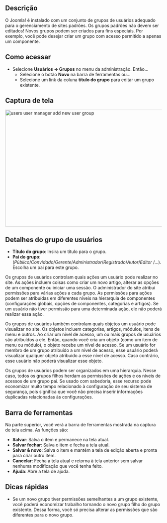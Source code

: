 <!-- Filename: Help4.x:Users:_New_or_Edit_Group / Display title: Usuários: Novo/editar grupo -->

## Descrição

O Joomla! é instalado com um conjunto de grupos de usuários adequado
para o gerenciamento de sites padrões. Os grupos padrões não devem ser
editados! Novos grupos podem ser criados para fins especiais. Por
exemplo, você pode desejar criar um grupo com acesso permitido a apenas
um componente.

## Como acessar

- Selecione **Usuários → Grupos** no menu da administração. Então...
  - Selecione o botão **Novo** na barra de ferramentas ou...
  - Selecione um link da coluna **título do grupo** para editar um grupo
    existente.

## Captura de tela

<img
src="https://docs.joomla.org/images/3/33/Help-4x-users-user-manager-add-new-user-group-en.png"
decoding="async" data-file-width="600" data-file-height="281"
width="800" height="375"
alt="users user manager add new user group" />

## Detalhes do grupo de usuários

- **Título do grupo**: Insira um título para o grupo.
- **Pai do grupo**:
  (*Público*/*Convidado*/*Gerente*/*Administrador*/*Registrado*/*Autor*/*Editor*
  /...). Escolha um pai para este grupo.

Os grupos de usuários controlam quais ações um usuário pode realizar no
site. As ações incluem coisas como criar um novo artigo, alterar as
opções de um componente ou iniciar uma sessão. O administrador do site
atribui permissões para várias ações a cada grupo. As permissões para
ações podem ser atribuídas em diferentes níveis na hierarquia de
componentes (configurações globais, opções de componentes, categorias e
artigos). Se um usuário não tiver permissão para uma determinada ação,
ele não poderá realizar essa ação.

Os grupos de usuários também controlam quais objetos um usuário pode
visualizar no site. Os objetos incluem categorias, artigos, módulos,
itens de menu e outros. Ao criar um nível de acesso, um ou mais grupos
de usuários são atribuídos a ele. Então, quando você cria um objeto
(como um item de menu ou módulo), o objeto recebe um nível de acesso. Se
um usuário for membro de um grupo atribuído a um nível de acesso, esse
usuário poderá visualizar qualquer objeto atribuído a esse nível de
acesso. Caso contrário, esse usuário não poderá visualizar esse objeto.

Os grupos de usuários podem ser organizados em uma hierarquia. Nesse
caso, todos os grupos filhos herdam as permissões de ações e os níveis
de acessos de um grupo pai. Se usado com sabedoria, esse recurso pode
economizar muito tempo relacionado à configuração de seu sistema de
segurança, pois significa que você não precisa inserir informações
duplicadas relacionadas às configurações.

## Barra de ferramentas

Na parte superior, você verá a barra de ferramentas mostrada na captura
de tela acima. As funções são:

- **Salvar**: Salva o item e permanece na tela atual.
- **Salvar fechar**: Salva o item e fecha a tela atual.
- **Salvar & novo**: Salva o item e mantém a tela de edição aberta e
  pronta para criar outro item.
- **Cancelar**: Fecha a tela atual e retorna à tela anterior sem salvar
  nenhuma modificação que você tenha feito.
- **Ajuda**: Abre a tela de ajuda.

## Dicas rápidas

- Se um novo grupo tiver permissões semelhantes a um grupo existente,
  você poderá economizar trabalho tornando o novo grupo filho do grupo
  existente. Dessa forma, você só precisa alterar as permissões que são
  diferentes para o novo grupo.
